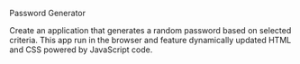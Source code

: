 Password Generator

Create an application that generates a random password based on selected criteria. This app run in the browser and feature dynamically updated HTML and CSS powered by JavaScript code. 







